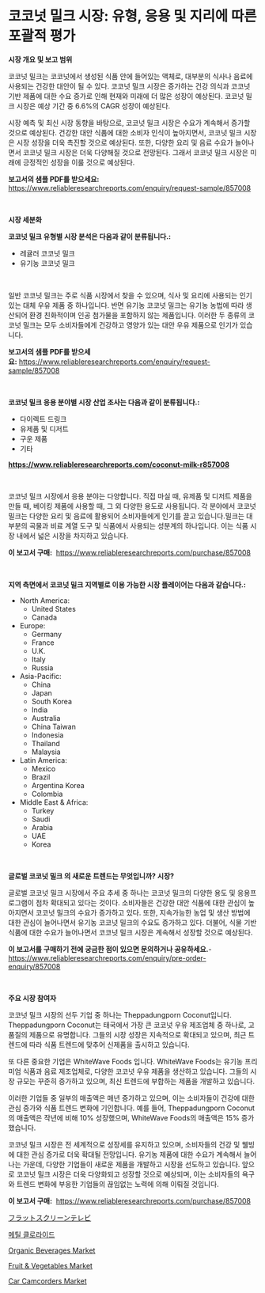 <p><h1>코코넛 밀크 시장: 유형, 응용 및 지리에 따른 포괄적 평가</h1></p><p><strong>시장 개요 및 보고 범위</strong></p>
<p><p>코코넛 밀크는 코코넛에서 생성된 식품 안에 들어있는 액체로, 대부분의 식사나 음료에 사용되는 건강한 대안이 될 수 있다. 코코넛 밀크 시장은 증가하는 건강 의식과 코코넛 기반 제품에 대한 수요 증가로 인해 현재와 미래에 더 많은 성장이 예상된다. 코코넛 밀크 시장은 예상 기간 중 6.6%의 CAGR 성장이 예상된다.</p><p>시장 예측 및 최신 시장 동향을 바탕으로, 코코넛 밀크 시장은 수요가 계속해서 증가할 것으로 예상된다. 건강한 대안 식품에 대한 소비자 인식이 높아지면서, 코코넛 밀크 시장은 시장 성장을 더욱 촉진할 것으로 예상된다. 또한, 다양한 요리 및 음료 수요가 늘어나면서 코코넛 밀크 시장은 더욱 다양해질 것으로 전망된다. 그래서 코코넛 밀크 시장은 미래에 긍정적인 성장을 이룰 것으로 예상된다.</p></p>
<p><strong>보고서의 샘플 PDF를 받으세요:</strong> <a href="https://www.reliableresearchreports.com/enquiry/request-sample/857008">https://www.reliableresearchreports.com/enquiry/request-sample/857008</a></p>
<p>&nbsp;</p>
<p><strong>시장 세분화</strong></p>
<p><strong>코코넛 밀크 유형별 시장 분석은 다음과 같이 분류됩니다.:</strong></p>
<p><ul><li>레귤러 코코넛 밀크</li><li>유기농 코코넛 밀크</li></ul></p>
<p>&nbsp;</p>
<p><p>일반 코코넛 밀크는 주로 식품 시장에서 찾을 수 있으며, 식사 및 요리에 사용되는 인기 있는 대체 우유 제품 중 하나입니다. 반면 유기농 코코넛 밀크는 유기농 농법에 따라 생산되어 환경 친화적이며 인공 첨가물을 포함하지 않는 제품입니다. 이러한 두 종류의 코코넛 밀크는 모두 소비자들에게 건강하고 영양가 있는 대안 우유 제품으로 인기가 있습니다.</p></p>
<p><strong>보고서의 샘플 PDF를 받으세요:</strong>&nbsp;<a href="https://www.reliableresearchreports.com/enquiry/request-sample/857008">https://www.reliableresearchreports.com/enquiry/request-sample/857008</a></p>
<p>&nbsp;</p>
<p><strong> 코코넛 밀크 응용 분야별 시장 산업 조사는 다음과 같이 분류됩니다.:</strong></p>
<p><ul><li>다이렉트 드링크</li><li>유제품 및 디저트</li><li>구운 제품</li><li>기타</li></ul></p>
<p><strong><a href="https://www.reliableresearchreports.com/coconut-milk-r857008">https://www.reliableresearchreports.com/coconut-milk-r857008</a></strong></p>
<p>&nbsp;</p>
<p><p>코코넛 밀크 시장에서 응용 분야는 다양합니다. 직접 마실 때, 유제품 및 디저트 제품을 만들 때, 베이킹 제품에 사용할 때, 그 외 다양한 용도로 사용됩니다. 각 분야에서 코코넛 밀크는 다양한 요리 및 음료에 활용되어 소비자들에게 인기를 끌고 있습니다.밀크는 대부분의 곡물과 비료 계열 도구 및 식품에서 사용되는 성분계의 하나입니다. 이는 식품 시장 내에서 넓은 시장을 차지하고 있습니다.</p></p>
<p><strong>이 보고서 구매:</strong>&nbsp; <a href="https://www.reliableresearchreports.com/purchase/857008">https://www.reliableresearchreports.com/purchase/857008</a></p>
<p>&nbsp;</p>
<p><strong>지역 측면에서 코코넛 밀크 지역별로 이용 가능한 시장 플레이어는 다음과 같습니다.:</strong></p>
<p><ul>
    <li>
        North America:
        <ul>
            <li>United States</li>
            <li>Canada</li>
        </ul>
    </li>
    <li>
        Europe:
        <ul>
            <li>Germany</li>
            <li>France</li>
            <li>U.K.</li>
            <li>Italy</li>
            <li>Russia</li>
        </ul>
    </li>
    <li>
        Asia-Pacific:
        <ul>
            <li>China</li>
            <li>Japan</li>
            <li>South Korea</li>
            <li>India</li>
            <li>Australia</li>
            <li>China Taiwan</li>
            <li>Indonesia</li>
            <li>Thailand</li>
            <li>Malaysia</li>
        </ul>
    </li>
    <li>
        Latin America:
        <ul>
            <li>Mexico</li>
            <li>Brazil</li>
            <li>Argentina Korea</li>
            <li>Colombia</li>
        </ul>
    </li>
    <li>
        Middle East & Africa:
        <ul>
            <li>Turkey</li>
            <li>Saudi</li>
            <li>Arabia</li>
            <li>UAE</li>
            <li>Korea</li>
        </ul>
    </li>
    </ul></p>
<p>&nbsp;</p>
<p><strong>글로벌 코코넛 밀크 의 새로운 트렌드는 무엇입니까? 시장?</strong></p>
<p><p>글로벌 코코넛 밀크 시장에서 주요 추세 중 하나는 코코넛 밀크의 다양한 용도 및 응용프로그램이 점차 확대되고 있다는 것이다. 소비자들은 건강한 대안 식품에 대한 관심이 높아지면서 코코넛 밀크의 수요가 증가하고 있다. 또한, 지속가능한 농업 및 생산 방법에 대한 관심이 늘어나면서 유기농 코코넛 밀크의 수요도 증가하고 있다. 더불어, 식물 기반 식품에 대한 수요가 늘어나면서 코코넛 밀크 시장은 계속해서 성장할 것으로 예상된다.</p></p>
<p><strong>이 보고서를 구매하기 전에 궁금한 점이 있으면 문의하거나 공유하세요.</strong>- <a href="https://www.reliableresearchreports.com/enquiry/pre-order-enquiry/857008">https://www.reliableresearchreports.com/enquiry/pre-order-enquiry/857008</a></p>
<p>&nbsp;</p>
<p><strong>주요 시장 참여자</strong></p>
<p><p>코코넛 밀크 시장의 선두 기업 중 하나는 Theppadungporn Coconut입니다. Theppadungporn Coconut는 태국에서 가장 큰 코코넛 우유 제조업체 중 하나로, 고품질의 제품으로 유명합니다. 그들의 시장 성장은 지속적으로 확대되고 있으며, 최근 트렌드에 따라 식품 트렌드에 맞추어 신제품을 출시하고 있습니다. </p><p>또 다른 중요한 기업은 WhiteWave Foods 입니다. WhiteWave Foods는 유기농 프리미엄 식품과 음료 제조업체로, 다양한 코코넛 우유 제품을 생산하고 있습니다. 그들의 시장 규모는 꾸준히 증가하고 있으며, 최신 트렌드에 부합하는 제품을 개발하고 있습니다. </p><p>이러한 기업들 중 일부의 매출액은 매년 증가하고 있으며, 이는 소비자들이 건강에 대한 관심 증가와 식품 트렌드 변화에 기인합니다. 예를 들어, Theppadungporn Coconut의 매출액은 작년에 비해 10% 성장했으며, WhiteWave Foods의 매출액은 15% 증가했습니다.</p><p>코코넛 밀크 시장은 전 세계적으로 성장세를 유지하고 있으며, 소비자들의 건강 및 웰빙에 대한 관심 증가로 더욱 확대될 전망입니다. 유기농 제품에 대한 수요가 계속해서 늘어나는 가운데, 다양한 기업들이 새로운 제품을 개발하고 시장을 선도하고 있습니다. 앞으로 코코넛 밀크 시장은 더욱 다양화되고 성장할 것으로 예상되며, 이는 소비자들의 욕구와 트렌드 변화에 부응한 기업들의 끊임없는 노력에 의해 이뤄질 것입니다.</p></p>
<p><strong>이 보고서 구매:</strong>&nbsp;&nbsp;<a href="https://www.reliableresearchreports.com/purchase/857008">https://www.reliableresearchreports.com/purchase/857008</a></p>
<p><p><a href="https://github.com/xnljig2898992/Market-Research-Report-List-1/blob/main/502261118455.md">フラットスクリーンテレビ</a></p><p><a href="https://medium.com/@sillysally687568/%EB%A9%94%ED%8B%B8-%EC%97%BC%ED%99%94%EB%AC%BC-%EC%8B%9C%EC%9E%A5-%EC%84%B1%EA%B3%B5%EC%A0%81%EC%9D%B8-%EB%B9%84%EC%A6%88%EB%8B%88%EC%8A%A4-%EC%A0%84%EB%9E%B5%EC%9D%98-%EC%97%B4%EC%87%A0-2031%EB%85%84%EA%B9%8C%EC%A7%80-%EC%98%88%EC%B8%A1-ef3a4657e644">메틸 클로라이드</a></p><p><a href="https://github.com/pjcfca/Market-Research-Report-List-2/blob/main/organic-beverages-market.md">Organic Beverages Market</a></p><p><a href="https://github.com/johnbach50/Market-Research-Report-List-2/blob/main/fruit-vegetables-market.md">Fruit & Vegetables Market</a></p><p><a href="https://issuu.com/reportprime-2/docs/car-camcorders-market-size-2030.pptx">Car Camcorders Market</a></p></p>